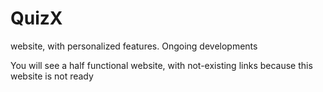 # QuizX
website, with personalized features. Ongoing developments

You will see a half functional website, with not-existing links because this website is not ready
